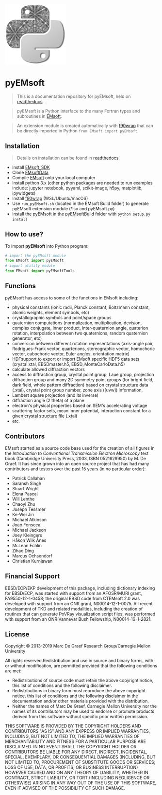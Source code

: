 <img src="icon.png" width="200" height="200">

# pyEMsoft

> This is a documentation repository for pyEMsoft, held on 
[readthedocs](https://pyemsoftreadthedocs.readthedocs.io/en/latest/index.html). 

> pyEMsoft is a Python interface to the many Fortran types and subroutines in 
[EMsoft](https://github.com/EMsoft-org/EMsoft).

> An extension module is created automatically with [f90wrap](https://github.com/marcdegraef/f90wrap) that can be directly imported in Python `from EMsoft import pyEMsoft`.

## Installation

> Details on installation can be found in [readthedocs](https://pyemsoftreadthedocs.readthedocs.io/en/latest/Installation.html).

- Install [EMsoft_SDK](https://github.com/EMsoft-org/EMsoftSuperbuild)
- Clone [EMsoftData](https://github.com/EMsoft-org/EMsoftData)
- Compile [EMsoft](https://github.com/EMsoft-org/EMsoft) onto your local computer
- Install python 3.x (other python packages are needed to run examples include: jupyter notebook, pyyaml, scikit-image, h5py, matplotlib, ipywidgets)
- Install [f90wrap](https://github.com/marcdegraef/f90wrap) (WSL/Ubuntu/macOS)
- Use `run_pyEMsoft.sh` (located in the EMsoft Build folder) to generate pyEMsoft extension module (*.so and pyEMsoft.py)
- Install the pyEMsoft in the pyEMsoftBuild folder with `python setup.py install`

## How to use?

To import **pyEMsoft** into Python program:

```python
# import the pyEMsoft module
from EMsoft import pyEMsoft
# import utility module
from EMsoft import pyEMsoftTools
```

## Functions

pyEMsoft has access to some of the functions in EMsoft including:

- physical constants (ionic radii, Planck constant, Boltzmann constant, atomic weights, element symbols, etc)
- crystallographic symbols and point/space groups
- quaternion computations (normalization, multiplication, devision, complex conjugate, inner product, inter-quaternion angle, quaterion rotation, interpolation between two quaternions, random quaternion generator, etc)
- conversion between different rotation representations (axis-angle pair, Rodrigues-Frank vector, quarterions, stereographic vector, homochoric vector, cubochoric vector, Euler angles, orientation matrix)
- HDFsupport to export or import EMsoft specific HDF5 data sets (crystal.xtal, EBSDmaster.h5, EBSD_MonteCarloData.h5)
- calculate allowed diffraction vectors
- access to diffraction group, crystal point group, Laue group, projection diffraction group and many 2D symmetry point groups (for bright field, dark field, whole pattern diffraction) based on crystal structure data (.xtal), crystal point group number, zone axis ([uvw]) information.
- Lambert square projection (and its inverse)
- diffraction angle (2 theta) of a plane
- electron's physical properties based on SEM's accelerating voltage
- scattering factor sets, mean inner potential, interaction constant for a given crystal structure file (.xtal)
- etc.

## Contributors

EMsoft started as a source code base used for the creation of all figures in the *Introduction to Conventional Transmission Electron Microscopy* text book (Cambridge University Press, 2003, ISBN 0521629950) by M. De Graef.  It has since grown into an open source project that has had many contributors and testers over the past 15 years (in no particular order):

- Patrick Callahan
- Saransh Singh
- Stuart Wright
- Elena Pascal
- Will Lenthe
- Chaoyi Zhu
- Joseph Tessmer
- Ke-Wei Jin
- Michael Atkinson
- Joao Fonseca
- Michael Jackson
- Joey Kleingers
- Håkon Wiik Ånes
- McLean Echlin
- Zihao Ding
- Marcus Ochsendorf
- Christian Kurniawan

## Financial Support

EBSD/ECP/EKP development of this package, including dictionary indexing for EBSD/ECP, was started with support from 
an AFOSR/MURI grant, FA9550-12-1-0458; the original EBSD code from CTEMsoft 2.0 was developed with support from 
an ONR grant, N00014-12-1-0075. All recent development of TKD and related modalities, including the creation of 
routines that can generate PoVRay visualization script files, was performed with support from an ONR Vannevar Bush 
Fellowship, N00014-­16-­1-­2821.

## License

Copyright © 2013-2019
Marc De Graef Research Group/Carnegie Mellon University

All rights reserved.Redistribution and use in source and binary forms, with or without modification, are 
permitted provided that the following conditions are met:

- Redistributions of source code must retain the above copyright notice, this list of conditions and the following disclaimer.
- Redistributions in binary form must reproduce the above copyright notice, this list of conditions and the following disclaimer in the documentation and/or other materials provided with the distribution.
- Neither the names of Marc De Graef, Carnegie Mellon University nor the names of its contributors may be used to endorse or promote products derived from this software without specific prior written permission.

THIS SOFTWARE IS PROVIDED BY THE COPYRIGHT HOLDERS AND CONTRIBUTORS "AS IS" AND ANY EXPRESS OR IMPLIED WARRANTIES, 
INCLUDING, BUT NOT LIMITED TO, THE IMPLIED WARRANTIES OF MERCHANTABILITY AND FITNESS FOR A PARTICULAR PURPOSE ARE 
DISCLAIMED. IN NO EVENT SHALL THE COPYRIGHT HOLDER OR CONTRIBUTORS BE LIABLE FOR ANY DIRECT, INDIRECT, INCIDENTAL,
SPECIAL, EXEMPLARY, OR CONSEQUENTIAL DAMAGES (INCLUDING, BUT NOT LIMITED TO, PROCUREMENT OF SUBSTITUTE GOODS OR 
SERVICES; LOSS OF USE, DATA, OR PROFITS; OR BUSINESS INTERRUPTION) HOWEVER CAUSED AND ON ANY THEORY OF LIABILITY,
WHETHER IN CONTRACT, STRICT LIABILITY, OR TORT (INCLUDING NEGLIGENCE OR OTHERWISE) ARISING IN ANY WAY OUT OF THE 
USE OF THIS SOFTWARE, EVEN IF ADVISED OF THE POSSIBILITY OF SUCH DAMAGE.
